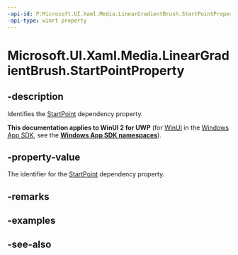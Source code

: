 ```yaml
---
-api-id: P:Microsoft.UI.Xaml.Media.LinearGradientBrush.StartPointProperty
-api-type: winrt property
---
```


<!-- Property syntax
public Windows.UI.Xaml.DependencyProperty StartPointProperty { get; }
-->

# Microsoft.UI.Xaml.Media.LinearGradientBrush.StartPointProperty

## -description
Identifies the [StartPoint](lineargradientbrush_startpoint.md) dependency property.

**This documentation applies to WinUI 2 for UWP** (for [WinUI](/windows/apps/winui/winui3/) in the [Windows App SDK](/windows/apps/windows-app-sdk/), see the **[Windows App SDK namespaces](/windows/windows-app-sdk/api/winrt/)**).

## -property-value
The identifier for the [StartPoint](lineargradientbrush_startpoint.md) dependency property.

## -remarks

## -examples

## -see-also
